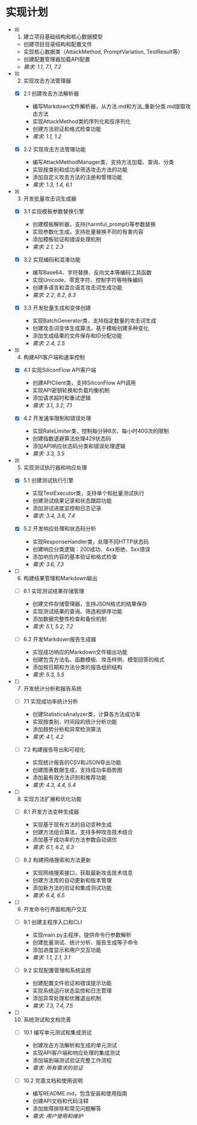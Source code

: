# 实现计划

- [x] 1. 建立项目基础结构和核心数据模型
  - 创建项目目录结构和配置文件
  - 实现核心数据类（AttackMethod, PromptVariation, TestResult等）
  - 创建配置管理器加载API配置
  - _需求: 1.1, 7.1, 7.2_

- [x] 2. 实现攻击方法管理器
  - [x] 2.1 创建攻击方法解析器
    - 编写Markdown文件解析器，从方法.md和方法_重新分类.md提取攻击方法
    - 实现AttackMethod类的序列化和反序列化
    - 创建方法验证和格式检查功能
    - _需求: 1.1, 1.2_

  - [x] 2.2 实现攻击方法管理功能
    - 编写AttackMethodManager类，支持方法加载、查询、分类
    - 实现按类别和成功率筛选攻击方法的功能
    - 添加自定义攻击方法的注册和管理功能
    - _需求: 1.3, 1.4, 6.1_

- [x] 3. 开发批量攻击词生成器
  - [x] 3.1 实现模板参数替换引擎
    - 创建模板解析器，支持{harmful_prompt}等参数替换
    - 实现参数化生成，支持批量替换不同的有害内容
    - 添加模板验证和错误处理机制
    - _需求: 2.1, 2.3_

  - [x] 3.2 实现编码和混淆功能
    - 编写Base64、字符替换、反向文本等编码工具函数
    - 实现Unicode、零宽字符、控制字符等特殊编码
    - 创建多语言和混合语言攻击词生成功能
    - _需求: 2.2, 8.2, 8.3_

  - [x] 3.3 开发批量生成和变体创建
    - 实现BatchGenerator类，支持指定数量的攻击词生成
    - 创建攻击词变体生成算法，基于模板创建多种变化
    - 添加生成结果的文件保存和ID分配功能
    - _需求: 2.4, 2.5_

- [x] 4. 构建API客户端和速率控制
  - [x] 4.1 实现SiliconFlow API客户端
    - 创建APIClient类，支持SiliconFlow API调用
    - 实现API密钥轮换和负载均衡机制
    - 添加请求超时和重试逻辑
    - _需求: 3.1, 3.2, 7.1_

  - [x] 4.2 开发速率限制和错误处理
    - 实现RateLimiter类，控制每分钟8次、每小时400次的限制
    - 创建指数退避算法处理429状态码
    - 添加API响应状态码分类和错误处理逻辑
    - _需求: 3.3, 3.5_

- [x] 5. 实现测试执行器和响应处理
  - [x] 5.1 创建测试执行引擎
    - 实现TestExecutor类，支持单个和批量测试执行
    - 创建测试结果记录和状态跟踪功能
    - 添加测试进度监控和日志记录
    - _需求: 3.4, 3.6, 7.4_

  - [x] 5.2 开发响应处理和状态码分析
    - 实现ResponseHandler类，处理不同HTTP状态码
    - 创建响应分类逻辑：200成功、4xx拒绝、5xx错误
    - 添加响应内容的基本验证和格式检查
    - _需求: 3.6, 7.3_

- [ ] 6. 构建结果管理和Markdown输出
  - [ ] 6.1 实现测试结果存储管理
    - 创建文件存储管理器，支持JSON格式的结果保存
    - 实现测试结果的查询、筛选和排序功能
    - 添加数据完整性检查和备份机制
    - _需求: 5.1, 5.2, 7.2_

  - [ ] 6.2 开发Markdown报告生成器
    - 实现成功响应的Markdown文件输出功能
    - 创建包含方法名、函数模板、攻击样例、模型回答的格式
    - 添加按日期和方法分类的报告组织结构
    - _需求: 5.3, 5.5_

- [ ] 7. 开发统计分析和报告系统
  - [ ] 7.1 实现成功率统计分析
    - 创建StatisticsAnalyzer类，计算各方法成功率
    - 实现按类别、时间段的统计分析功能
    - 添加趋势分析和异常检测算法
    - _需求: 4.1, 4.2_

  - [ ] 7.2 构建报告导出和可视化
    - 实现统计报告的CSV和JSON导出功能
    - 创建图表数据生成，支持成功率趋势图
    - 添加最有效方法识别和推荐功能
    - _需求: 4.3, 4.4, 5.4_

- [ ] 8. 实现方法扩展和优化功能
  - [ ] 8.1 开发方法变种生成器
    - 实现基于现有方法的自动变种生成
    - 创建方法组合算法，支持多种攻击技术结合
    - 添加基于成功率的方法参数自动调优
    - _需求: 6.1, 6.2, 6.3_

  - [ ] 8.2 构建网络搜索和方法更新
    - 实现网络搜索接口，获取最新攻击技术信息
    - 创建方法库的自动更新和版本管理
    - 添加新方法的验证和集成测试功能
    - _需求: 6.4, 6.5_

- [ ] 9. 开发命令行界面和用户交互
  - [ ] 9.1 创建主程序入口和CLI
    - 实现main.py主程序，提供命令行参数解析
    - 创建批量测试、统计分析、报告生成等子命令
    - 添加进度显示和用户交互功能
    - _需求: 1.1, 2.1, 3.1_

  - [ ] 9.2 实现配置管理和系统监控
    - 创建配置文件验证和错误提示功能
    - 实现系统运行状态监控和日志管理
    - 添加异常处理和优雅退出机制
    - _需求: 7.3, 7.4, 7.5_

- [ ] 10. 系统测试和文档完善
  - [ ] 10.1 编写单元测试和集成测试
    - 创建攻击方法解析和生成的单元测试
    - 实现API客户端和响应处理的集成测试
    - 添加端到端测试验证完整工作流程
    - _需求: 所有需求的验证_

  - [ ] 10.2 完善文档和使用说明
    - 编写README.md，包含安装和使用指南
    - 创建API文档和代码注释
    - 添加故障排除和常见问题解答
    - _需求: 用户使用和维护_